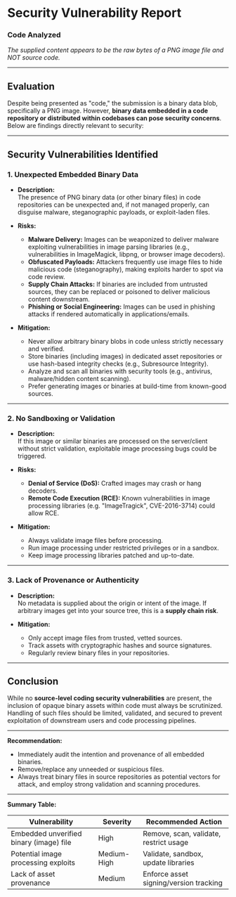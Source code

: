 # Security Vulnerability Report

### Code Analyzed

*The supplied content appears to be the raw bytes of a PNG image file and NOT source code.*

---

## Evaluation

Despite being presented as "code," the submission is a binary data blob, specifically a PNG image. However, **binary data embedded in a code repository or distributed within codebases can pose security concerns**. Below are findings directly relevant to security:

---

## Security Vulnerabilities Identified

### 1. Unexpected Embedded Binary Data

- **Description:**  
  The presence of PNG binary data (or other binary files) in code repositories can be unexpected and, if not managed properly, can disguise malware, steganographic payloads, or exploit-laden files.
  
- **Risks:**  
    - **Malware Delivery:** Images can be weaponized to deliver malware exploiting vulnerabilities in image parsing libraries (e.g., vulnerabilities in ImageMagick, libpng, or browser image decoders).
    - **Obfuscated Payloads:** Attackers frequently use image files to hide malicious code (steganography), making exploits harder to spot via code review.
    - **Supply Chain Attacks:** If binaries are included from untrusted sources, they can be replaced or poisoned to deliver malicious content downstream.
    - **Phishing or Social Engineering:** Images can be used in phishing attacks if rendered automatically in applications/emails.

- **Mitigation:**
    - Never allow arbitrary binary blobs in code unless strictly necessary and verified.
    - Store binaries (including images) in dedicated asset repositories or use hash-based integrity checks (e.g., Subresource Integrity).
    - Analyze and scan all binaries with security tools (e.g., antivirus, malware/hidden content scanning).
    - Prefer generating images or binaries at build-time from known-good sources.

---

### 2. No Sandboxing or Validation

- **Description:**  
  If this image or similar binaries are processed on the server/client without strict validation, exploitable image processing bugs could be triggered.

- **Risks:**  
    - **Denial of Service (DoS):** Crafted images may crash or hang decoders.
    - **Remote Code Execution (RCE):** Known vulnerabilities in image processing libraries (e.g. "ImageTragick", CVE-2016-3714) could allow RCE.

- **Mitigation:**  
    - Always validate image files before processing.
    - Run image processing under restricted privileges or in a sandbox.
    - Keep image processing libraries patched and up-to-date.

---

### 3. Lack of Provenance or Authenticity

- **Description:**  
  No metadata is supplied about the origin or intent of the image. If arbitrary images get into your source tree, this is a **supply chain risk**.

- **Mitigation:**  
    - Only accept image files from trusted, vetted sources.
    - Track assets with cryptographic hashes and source signatures.
    - Regularly review binary files in your repositories.

---

## Conclusion

While no **source-level coding security vulnerabilities** are present, the inclusion of opaque binary assets within code must always be scrutinized. Handling of such files should be limited, validated, and secured to prevent exploitation of downstream users and code processing pipelines.

---

**Recommendation:**
- Immediately audit the intention and provenance of all embedded binaries.
- Remove/replace any unneeded or suspicious files.
- Always treat binary files in source repositories as potential vectors for attack, and employ strong validation and scanning procedures.

---

**Summary Table:**

| Vulnerability                           | Severity     | Recommended Action                      |
|------------------------------------------|--------------|-----------------------------------------|
| Embedded unverified binary (image) file  | High         | Remove, scan, validate, restrict usage  |
| Potential image processing exploits      | Medium-High  | Validate, sandbox, update libraries     |
| Lack of asset provenance                 | Medium       | Enforce asset signing/version tracking  |